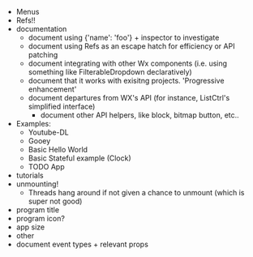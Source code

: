 * Menus
* Refs!!
* documentation
    * document using {'name': 'foo'} + inspector to investigate
    * document using Refs as an escape hatch for efficiency or API patching 
    * document integrating with other Wx components (i.e. using something like FilterableDropdown declaratively)
    * document that it works with exisitng projects. 'Progressive enhancement'
    * document departures from WX's API (for instance, ListCtrl's simplified interface)
        * document other API helpers, like block, bitmap button, etc.. 
* Examples: 
    * Youtube-DL 
    * Gooey 
    * Basic Hello World
    * Basic Stateful example (Clock) 
    * TODO App 
* tutorials
* unmounting! 
    * Threads hang around if not given a chance to unmount (which is super not good)
* program title 
* program icon? 
* app size 
* other
* document event types + relevant props
